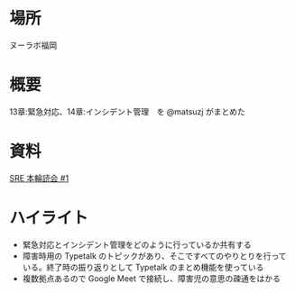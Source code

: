 # 場所
ヌーラボ福岡

# 概要
13章:緊急対応、14章:インシデント管理　を @matsuzj がまとめた

# 資料
[SRE 本輪読会 #1](https://speakerdeck.com/matsuzj/sre-ben-lun-du-hui-number-1)

# ハイライト
- 緊急対応とインシデント管理をどのように行っているか共有する
- 障害時用の Typetalk のトピックがあり、そこですべてのやりとりを行っている。終了時の振り返りとして Typetalk のまとめ機能を使っている
- 複数拠点あるので Google Meet で接続し、障害児の意思の疎通をはかる
